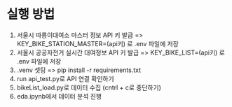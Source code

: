 # 실행 방법

1. 서울시 따릉이대여소 마스터 정보 API 키 발급 => KEY_BIKE_STATION_MASTER=(api키) 로 .env 파일에 저장
2. 서울시 공공자전거 실시간 대여정보 API 키 발급 => KEY_BIKE_LIST=(api키) 로 .env 파일에 저장
3. .venv 셋팅 => pip install -r requirements.txt
4. run api_test.py로 API 연결 확인하기
5. bikeList_load.py로 데이터 수집 (cntrl + c로 중단하기)
6. eda.ipynb에서 데이터 분석 진행
